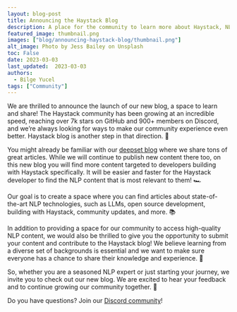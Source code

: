 ```yaml
---
layout: blog-post
title: Announcing the Haystack Blog
description: A place for the community to learn more about Haystack, NLP, open source development and more!
featured_image: thumbnail.png
images: ["blog/announcing-haystack-blog/thumbnail.png"]
alt_image: Photo by Jess Bailey on Unsplash
toc: False
date: 2023-03-03
last_updated:  2023-03-03
authors:
  - Bilge Yucel
tags: ["Community"]
---
```


We are thrilled to announce the launch of our new blog, a space to learn and share! The Haystack community has been growing at an incredible speed, reaching over 7k stars on GitHub and 900+ members on Discord, and we’re always looking for ways to make our community experience even better. Haystack blog is another step in that direction. 🚀

You might already be familiar with our [deepset blog](https://www.deepset.ai/blog) where we share tons of great articles. While we will continue to publish new content there too, on this new blog you will find more content targeted to developers building with Haystack specifically. It will be easier and faster for the Haystack developer to find the NLP content that is most relevant to them! 🏎️

Our goal is to create a space where you can find articles about state-of-the-art NLP technologies, such as LLMs, open source development, building with Haystack, community updates, and more. 📚

In addition to providing a space for our community to access high-quality NLP content, we would also be thrilled to give you the opportunity to submit your content and contribute to the Haystack blog! We believe learning from a diverse set of backgrounds is essential and we want to make sure everyone has a chance to share their knowledge and experience. 🤩

So, whether you are a seasoned NLP expert or just starting your journey, we invite you to check out our new blog. We are excited to hear your feedback and to continue growing our community together. 🙌

Do you have questions? Join our [Discord community](https://discord.com/invite/VBpFzsgRVF)!